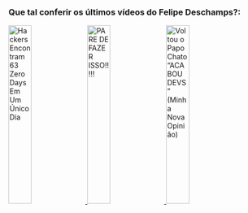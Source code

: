 ### Que tal conferir os últimos vídeos do Felipe Deschamps?:


<a href="https://youtu.be/AlJJlhZYXUo">
   <img width="30%" src="https://i.ytimg.com/vi/AlJJlhZYXUo/sddefault.jpg" alt="Hackers Encontram 63 Zero Days Em Um Único Dia"></img>
</a>


<a href="https://youtu.be/wbD_fud-EhQ">
   <img width="30%" src="https://i.ytimg.com/vi/wbD_fud-EhQ/sddefault.jpg" alt="PARE DE FAZER ISSO!!!!!"></img>
</a>


<a href="https://youtu.be/ILrRbyUxE38">
   <img width="30%" src="https://i.ytimg.com/vi/ILrRbyUxE38/sddefault.jpg" alt="Voltou o Papo Chato “ACABOU DEVS” (Minha Nova Opinião)"></img>
</a>

